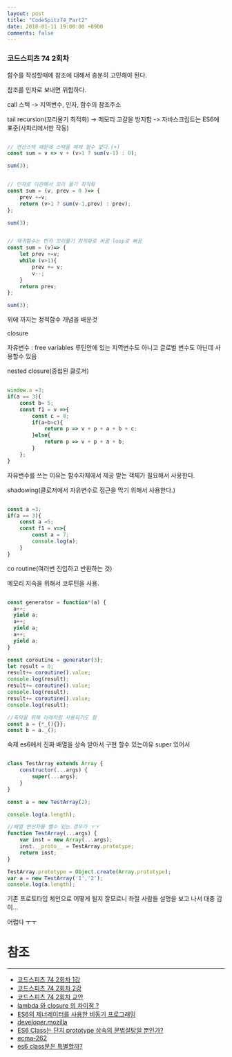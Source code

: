```yaml
---
layout: post
title: "CodeSpitz74_Part2"
date: 2018-01-11 19:00:00 +0900
comments: false
---
```


### 코드스피츠 74 2회차

함수를 작성할때에 참조에 대해서 충분히 고민해야 된다.

참조를 인자로 보내면 위험하다.


call 스택 -> 지역변수, 인자, 함수의 참조주소

tail recursion(꼬리물기 최적화) -> 메모리 고갈을 방지함 -> 자바스크립트는 ES6에 표준(사파리에서만 작동)

```javascript

// 연산스택 때문에 스택을 해제 할수 없다.(+)
const sum = v => v + (v>1 ? sum(v-1) : 0);

sum(3);

```

```javascript

// 인자로 이관해서 꼬리 물기 최적화
const sum = (v, prev = 0 )=> {
    prev +=v;
    return (v>1 ? sum(v-1,prev) : prev);
}; 

sum(3);

```

```javascript

// 재귀함수는 먼저 꼬리물기 최적화로 바꿈 loop로 빠꿈
const sum = (v)=> {
    let prev +=v;
    while (v>1){
        prev += v;
        v--;
    }
    return prev;
}; 

sum(3);

```
위에 까지는 정적함수 개념을 배운것

closure

자유변수 : free variables 루틴안에 있는 지역변수도 아니고 글로벌 변수도 아닌데 사용할수 있음

nested closure(중첩된 클로저)

```javascript

window.a =3;
if(a == 3){
    const b= 5;
    const f1 = v =>{
        const c = 8;
        if(a+b>c){
            return p => v + p + a + b + c;
        }else{
            return p => v + p + a + b;            
        }
    };
}

```
자유변수를 쓰는 이유는 함수자체에서 제공 받는 객체가 필요해서 사용한다.

shadowing(클로저에서 자유변수로 접근을 막기 위해서 사용한다.)

```javascript

const a =3;
if(a == 3){
    const a =5;
    const f1 = v=>{
        const a = 7;
        console.log(a);
    }
}

```

co routine(여러번 진입하고 반환하는 것)

메모리 지속을 위해서 코루틴을 사용.

```javascript

const generator = function*(a) {
  a++;
  yield a;
  a++;
  yield a;
  a++;
  yield a;
}

const coroutine = generator(3);
let result = 0;
result+= coroutine().value;
console.log(result);
result+= coroutine().value;
console.log(result);
result+= coroutine().value;
console.log(result);

//축약을 위해 아래처럼 사용되기도 함
const a = {*_(){}};
const b = a._();

```

숙제 es6에서 진짜 배열을 상속 받아서 구현 할수 있는이유 super 있어서

```javascript

class TestArray extends Array {
    constructor(...args) { 
        super(...args);
    }
}

const a = new TestArray(2);

console.log(a.length);

//배열 연산자를 뺄수 있는 경우가 ㅜㅜ
function TestArray(...args) {
    var inst = new Array(...args);
    inst.__proto__ = TestArray.prototype;
    return inst;
}

TestArray.prototype = Object.create(Array.prototype);
var a = new TestArray('1','2');
console.log(a.length);

``` 

기존 프로토타입 체인으로 어떻게 될지 잘모르니 좌절 사람들 설명을 보고 나서 대충 감이... 

어렵다 ㅜㅜ



# 참조 
-----

* [코드스피츠 74 2회차 1강](https://www.youtube.com/watch?v=I5BZ7E6xIQ4&list=PLBA53uNlbf-vuKTARH6Ka7a_Jp0OVT_AY&index=2)
* [코드스피츠 74 2회차 2강](https://www.youtube.com/watch?v=S9kjZGc9UiE&index=1&list=PLBA53uNlbf-vuKTARH6Ka7a_Jp0OVT_AY)
* [코드스피츠 74 2회차 교안](https://onedrive.live.com/?authkey=%21ANDAFlMvPM4zKpo&cid=AE0BF2746200B9CD&id=AE0BF2746200B9CD%2156292&parId=AE0BF2746200B9CD%2156146&o=OneUp)
* [lambda 와 closure 의 차이점 ?](https://stackoverflow.com/questions/220658/what-is-the-difference-between-a-closure-and-a-lambda)
* [ES6의 제너레이터를 사용한 비동기 프로그래밍](http://meetup.toast.com/posts/73)
* [developer.mozilla](https://developer.mozilla.org/en-US/docs/Web/JavaScript/Reference/Statements/function*)
* [ES6 Class는 단지 prototype 상속의 문법설탕일 뿐인가?](https://gomugom.github.io/is-class-only-a-syntactic-sugar/)
* [ecma-262](http://www.ecma-international.org/ecma-262/6.0/#sec-class-definitions)
* [es6 class문은 특별할까?](http://www.bsidesoft.com/?p=5370)
